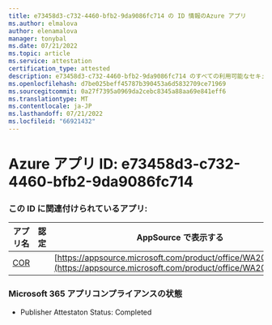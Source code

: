 ```yaml
---
title: e73458d3-c732-4460-bfb2-9da9086fc714 の ID 情報のAzure アプリ
ms.author: elmalova
author: elenamalova
manager: tonybal
ms.date: 07/21/2022
ms.topic: article
ms.service: attestation
certification_type: attested
description: e73458d3-c732-4460-bfb2-9da9086fc714 のすべての利用可能なセキュリティとコンプライアンス情報。
ms.openlocfilehash: d7be025beff45787b390453a6d5832709ce71969
ms.sourcegitcommit: 0a27f7395a0969da2cebc8345a88aa69e841eff6
ms.translationtype: MT
ms.contentlocale: ja-JP
ms.lasthandoff: 07/21/2022
ms.locfileid: "66921432"
---
```

# <a name="azure-app-id-e73458d3-c732-4460-bfb2-9da9086fc714"></a>Azure アプリ ID: e73458d3-c732-4460-bfb2-9da9086fc714


### <a name="apps-associated-with-this-id"></a>この ID に関連付けられているアプリ:
| **アプリ名** | **認定** | **AppSource で表示する** |
|--------------|---------------|-----------------------|
| [COR](../forward/WA200004235.md) |  | [https://appsource.microsoft.com/product/office/WA200004235](https://appsource.microsoft.com/product/office/WA200004235) |

### <a name="microsoft-365-app-compliance-status"></a>Microsoft 365 アプリコンプライアンスの状態
- Publisher Attestaton Status: Completed
